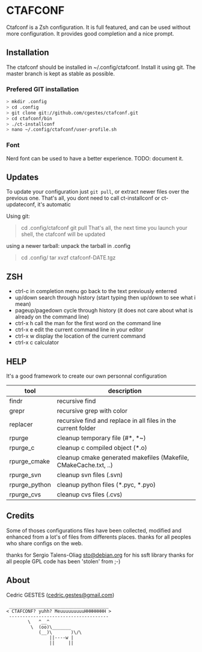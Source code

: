 # CTAFCONF

Ctafconf is a Zsh configuration. It is full featured, and can be used without more configuration.
It provides good completion and a nice prompt.

## Installation
The ctafconf should be installed in ~/.config/ctafconf. Install it using git.
The master branch is kept as stable as possible.

### Prefered GIT installation
```sh
> mkdir .config
> cd .config
> git clone git://github.com/cgestes/ctafconf.git
> cd ctafconf/bin
> ./ct-installconf
> nano ~/.config/ctafconf/user-profile.sh
```

### Font
Nerd font can be used to have a better experience.
TODO: document it.

## Updates

To update your configuration just `git pull`, or extract newer files over the previous one.
That's all, you dont need to call ct-installconf or ct-updateconf, it's automatic

Using git:
>cd .config/ctafconf
>git pull
That's all, the next time you launch your shell, the ctafconf will be updated

using a newer tarball:
unpack the tarball in .config
>cd .config/
>tar xvzf ctafconf-DATE.tgz



## ZSH

- ctrl-c in completion menu go back to the text previously enterred
- up/down search through history (start typing then up/down to see what i mean)
- pageup/pagedown cycle through history (it does not care about what is already on the command line)
- ctrl-x h call the man for the first word on the command line
- ctrl-x e edit the current command line in your editor
- ctrl-x w display the location of the current command
- ctrl-x c calculator

## HELP
It's a good framework to create our own personnal configuration

|tool           | description  |
|---------------| ------------ |
| findr         | recursive find |
| grepr         | recursive grep with color |
| replacer      | recursive find and replace in all files in the current folder |
| rpurge        | cleanup temporary file (#*, *~) |
| rpurge_c      | cleanup c compiled object (*.o) |
| rpurge_cmake  | cleanup cmake generated makefiles (Makefile, CMakeCache.txt, ..) |
| rpurge_svn    | cleanup svn files (.svn) |
| rpurge_python | cleanup python files (*.pyc, *.pyo) |
| rpurge_cvs    | cleanup cvs files (.cvs) |

## Credits

Some of thoses configurations files have been collected, modified
and enhanced from a lot's of files from differents places.
thanks for all peoples who share configs on the web.

thanks for Sergio Talens-Oliag <sto@debian.org> for his ssft library
thanks for all people GPL code has been 'stolen' from ;-)


## About
Cedric GESTES (cedric.gestes@gmail.com)


```
 _____________________________________
< CTAFCONF? yuhh? MeuuuuuuuuuHHHHHHHH >
 -------------------------------------
        \   ^__^
         \  (oo)\_______
            (__)\       )\/\
                ||----w |
                ||     ||
```
